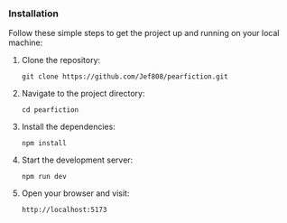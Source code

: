 ### Installation

Follow these simple steps to get the project up and running on your
local machine:

1.  Clone the repository:

    ``` example
    git clone https://github.com/Jef808/pearfiction.git
    ```

2.  Navigate to the project directory:

    ``` example
    cd pearfiction
    ```

3.  Install the dependencies:

    ``` example
    npm install
    ```

4.  Start the development server:

    ``` example
    npm run dev
    ```

5.  Open your browser and visit:

    ``` example
    http://localhost:5173
    ```
